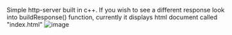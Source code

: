 Simple http-server built in c++.
If you wish to see a different response look into buildResponse() function, currently it displays html document called "index.html"
![image](https://github.com/Duje1/htcpp-win/assets/49906888/a2ccb011-6ee6-44be-8bb2-28d08fae2833)
